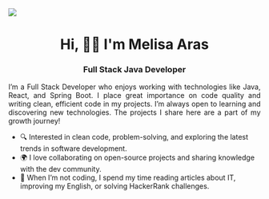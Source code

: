 <img src="https://i.pinimg.com/736x/9c/2f/9d/9c2f9dd5983bf7a8e69deb033bd89745.jpg" style=" object-fit: contain;">

<h1 align="center">Hi, 👋🏼 I'm Melisa Aras</h1>

<h3 align="center">Full Stack Java Developer</h3>

<p align="justify">I’m a Full Stack Developer who enjoys working with technologies like Java, React, and Spring Boot. I place great importance on code quality and writing clean, efficient code in my projects. I’m always open to learning and discovering new technologies. The projects I share here are a part of my growth journey!</p>

<ul>
  <li>🔍 Interested in clean code, problem-solving, and exploring the latest trends in software development.  </li>
  <li>🌍 I love collaborating on open-source projects and sharing knowledge with the dev community.</li>
  <li>📖 When I’m not coding, I spend my time reading articles about IT, improving my English, or solving HackerRank challenges.</li>
    

  
  </ul>
</p>
